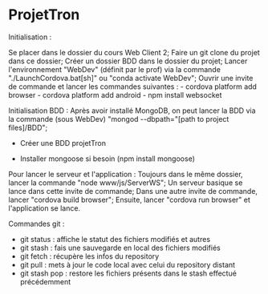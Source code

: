 # ProjetTron

Initialisation :

Se placer dans le dossier du cours Web Client 2;
Faire un git clone du projet dans ce dossier;
Créer un dossier BDD dans le dossier du projet;
Lancer l'environnement "WebDev" (définit par le prof) via la commande "./LaunchCordova.bat[sh]" ou "conda activate WebDev";
Ouvrir une invite de commande et lancer les commandes suivantes :
    - cordova platform add browser
    - cordova platform add android
    - npm install websocket

Initialisation BDD :
Après avoir installé MongoDB, on peut lancer la BDD via la commande (sous WebDev) "mongod --dbpath="[path to project files]/BDD";
- Créer une BDD projetTron
<!-- - Créer une collection Joueurs -->
- Installer mongoose si besoin (npm install mongoose)

Pour lancer le serveur et l'application :
Toujours dans le même dossier, lancer la commande "node www/js/ServerWS";
Un serveur basique se lance dans cette invite de commande;
Dans une autre invite de commande, lancer "cordova build browser";
Ensuite, lancer "cordova run browser" et l'application se lance.



Commandes git :
- git status : affiche le statut des fichiers modifiés et autres
- git stash : fais une sauvegarde en local des fichiers modifiés
- git fetch : récupère les infos du repository
- git pull : mets à jour le code local avec celui du repository distant
- git stash pop : restore les fichiers présents dans le stash effectué précédemment